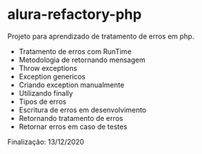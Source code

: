 # alura-refactory-php

Projeto para aprendizado de tratamento de erros em php.

* Tratamento de erros com RunTime
* Metodologia de retornando mensagem
* Throw exceptions
* Exception genericos
* Criando exception manualmente
* Utilizando finally
* Tipos de erros
* Escritura de erros em desenvolvimento
* Retornando tratamento de erros
* Retornar erros em caso de testes

Finalização: 13/12/2020


